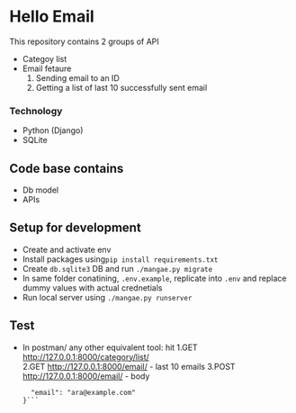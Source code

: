 # Hello Email
This repository contains 2 groups of API
- Categoy list
- Email fetaure 
  1. Sending email to an ID
  2. Getting a list of last 10 successfully sent email

### Technology 

* Python (Django)
* SQLite 

## Code base contains 
* Db model
* APIs 

## Setup for development
* Create and activate env
* Install packages using`pip install requirements.txt`
* Create `db.sqlite3` DB and run `./mangae.py migrate`
* In same folder conatining, `.env.example`, replicate into `.env` and replace dummy values with actual crednetials
* Run local server using `./mangae.py runserver`

## Test
- In postman/ any other equivalent tool: hit
  1.GET  http://127.0.0.1:8000/category/list/  
  2.GET http://127.0.0.1:8000/email/ - last 10 emails
  3.POST http://127.0.0.1:8000/email/  - body 
    ```{
      "email": "ara@example.com"
    }```

  
